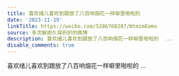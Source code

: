 ```yaml
---
title: 喜欢绪儿喜欢到跟放了八百响烟花一样噼里啪啦的
date: '2023-11-19'
linkTitle: https://weibo.com/5286768287/NtmimEomn
source: 多次婉拒久保织织的微博
description: 喜欢绪儿喜欢到跟放了八百响烟花一样噼里啪啦的  ...
disable_comments: true
---
```

喜欢绪儿喜欢到跟放了八百响烟花一样噼里啪啦的  ...